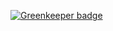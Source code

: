 
[![Greenkeeper badge](https://badges.greenkeeper.io/shedali/templates.svg?token=62edd10c161b3b914171a2b5947799a53a7cbbf5ecc739d7c5979118d65a963b&ts=1540241167173)](https://greenkeeper.io/)
